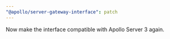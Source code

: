 ```yaml
---
"@apollo/server-gateway-interface": patch
---
```


Now make the interface compatible with Apollo Server 3 again.
